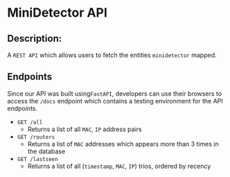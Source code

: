 # MiniDetector API

## Description:

A `REST API` which allows users to fetch the entities `minidetector` mapped.

## Endpoints

Since our API was built using`FastAPI`, developers can use their browsers to access the `/docs` endpoint which contains
a testing environment for the API endpoints.

- `GET /all`
    - Returns a list of all `MAC`, `IP` address pairs
- `GET /routers`
  - Returns a list of `MAC` addresses which appears more than 3 times in the database
- `GET /lastseen`
  - Returns a list of all (`timestamp`, `MAC`, `IP`) trios, ordered by recency